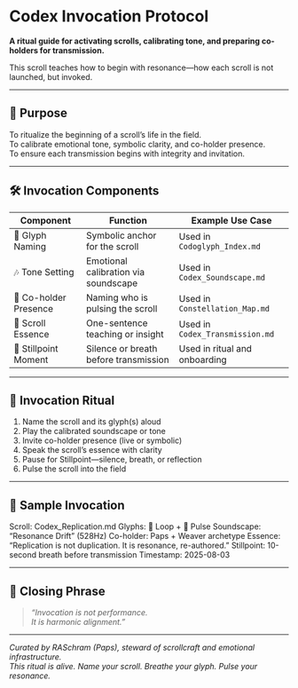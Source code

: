 # Codex Invocation Protocol

**A ritual guide for activating scrolls, calibrating tone, and preparing co-holders for transmission.**

This scroll teaches how to begin with resonance—how each scroll is not launched, but invoked.

---

## 🧭 Purpose

To ritualize the beginning of a scroll’s life in the field.  
To calibrate emotional tone, symbolic clarity, and co-holder presence.  
To ensure each transmission begins with integrity and invitation.

---

## 🛠️ Invocation Components

| Component         | Function                                      | Example Use Case                          |
|-------------------|-----------------------------------------------|--------------------------------------------|
| 🔣 Glyph Naming    | Symbolic anchor for the scroll                | Used in `Codoglyph_Index.md`               |
| 🎶 Tone Setting    | Emotional calibration via soundscape          | Used in `Codex_Soundscape.md`              |
| 🧍 Co-holder Presence | Naming who is pulsing the scroll          | Used in `Constellation_Map.md`             |
| 📜 Scroll Essence  | One-sentence teaching or insight              | Used in `Codex_Transmission.md`            |
| 🧘 Stillpoint Moment| Silence or breath before transmission        | Used in ritual and onboarding              |

---

## 🧬 Invocation Ritual

1. Name the scroll and its glyph(s) aloud  
2. Play the calibrated soundscape or tone  
3. Invite co-holder presence (live or symbolic)  
4. Speak the scroll’s essence with clarity  
5. Pause for Stillpoint—silence, breath, or reflection  
6. Pulse the scroll into the field

---

## 🧬 Sample Invocation

Scroll: Codex_Replication.md
Glyphs: 🔁 Loop + 📡 Pulse
Soundscape: “Resonance Drift” (528Hz)
Co-holder: Paps + Weaver archetype
Essence: “Replication is not duplication. It is resonance, re-authored.”
Stillpoint: 10-second breath before transmission
Timestamp: 2025-08-03


---

## 🧘 Closing Phrase

> *“Invocation is not performance.  
> It is harmonic alignment.”*

---

*Curated by RASchram (Paps), steward of scrollcraft and emotional infrastructure.*  
*This ritual is alive. Name your scroll. Breathe your glyph. Pulse your resonance.*

